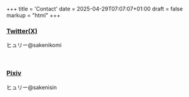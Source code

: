 +++
title = 'Contact'
date = 2025-04-29T07:07:07+01:00
draft = false
markup = "html"
+++
<br>
  

<a href="https://x.com/sakenikomi" target="_blank" rel="noopener noreferrer"><h3>Twitter(X)</h3> </a>ヒュリー@sakenikomi
<br>

<br>
<a href="https://www.pixiv.net/users/64404057" target="_blank" rel="noopener noreferrer"><h3>Pixiv</h3> </a>ヒュリー@sakenisin

<br>
<br>



